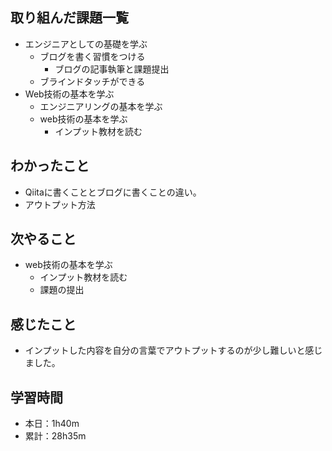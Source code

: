 ## 取り組んだ課題一覧
- エンジニアとしての基礎を学ぶ
  - ブログを書く習慣をつける
    - ブログの記事執筆と課題提出
  - ブラインドタッチができる
- Web技術の基本を学ぶ
  - エンジニアリングの基本を学ぶ
  - web技術の基本を学ぶ
    - インプット教材を読む  
## わかったこと
- Qiitaに書くこととブログに書くことの違い。
- アウトプット方法
## 次やること
- web技術の基本を学ぶ
    - インプット教材を読む
    - 課題の提出
## 感じたこと
- インプットした内容を自分の言葉でアウトプットするのが少し難しいと感じました。
## 学習時間
- 本日：1h40m
- 累計：28h35m
